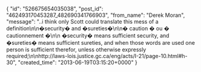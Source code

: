  {
   "id": "526675654035038",
   "post_id": "462493170453287_482690341766903",
   "from_name": "Derek Moran",
   "message": "..i think only Scott could translate this mess of a definition\n\n�security� and �sureties�\n\n� caution � ou � cautionnement �\n\n    �security� means sufficient security, and �sureties� means sufficient sureties, and when those words are used one person is sufficient therefor, unless otherwise expressly required;\n\nhttp://laws-lois.justice.gc.ca/eng/acts/I-21/page-10.html#h-30",
   "created_time": "2013-06-19T03:15:20+0000"
 }
